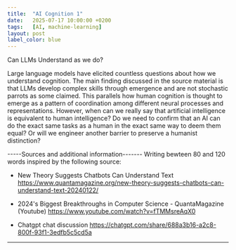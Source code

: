 ```yaml
---
title:  "AI Cognition 1"
date:   2025-07-17 10:00:00 +0200
tags:   [AI, machine-learning]
layout: post
label_color: blue
---
```


Can LLMs Understand as we do?

Large language models have elicited countless questions about how we understand cognition. The main finding discussed in the source material is that LLMs develop complex skills through emergence and are not stochastic parrots as some claimed. This parallels how human cognition is thought to emerge as a pattern of coordination among different neural processes and representations. However, when can we really say that artificial intelligence is equivalent to human intelligence? Do we need to confirm that an AI can do the exact same tasks as a human in the exact same way to deem them equal? Or will we engineer another barrier to preserve a humanist distinction?




-----Sources and additional information-------
Writing bewteen 80 and 120 words inspired by the following source:

- New Theory Suggests Chatbots Can Understand Text
https://www.quantamagazine.org/new-theory-suggests-chatbots-can-understand-text-20240122/

- 2024's Biggest Breakthroughs in Computer Science - QuantaMagazine (Youtube)
https://www.youtube.com/watch?v=fTMMsreAqX0

- Chatgpt chat discussion
https://chatgpt.com/share/688a3b16-a2c8-800f-93f1-3edfb5c5cd5a
 ---------------------------------------------
